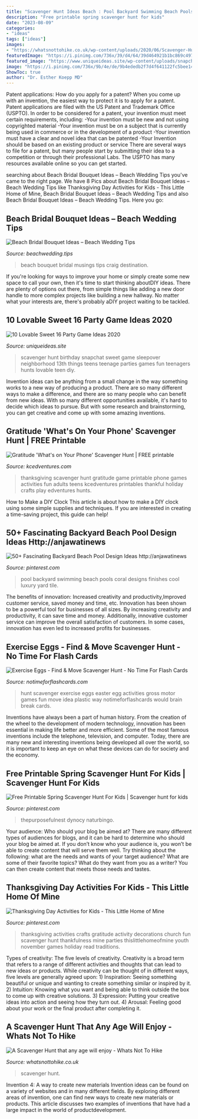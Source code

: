 ```yaml
---
title: "Scavenger Hunt Ideas Beach : Pool Backyard Swimming Beach Pools Coral Designs Finishes Cool Luxury Yard Tile"
description: "Free printable spring scavenger hunt for kids"
date: "2023-08-09"
categories:
- "ideas"
tags: ["ideas"]
images:
- "https://whatsnottohike.co.uk/wp-content/uploads/2020/06/Scavenger-Hunt.jpg"
featuredImage: "https://i.pinimg.com/736x/39/d4/64/39d464921b1bc869c4978db22f0cd0e5.jpg"
featured_image: "https://www.uniqueideas.site/wp-content/uploads/snapchat-neighborhood-scavenger-hunt-cierras-13th-birthday-1.jpg"
image: "https://i.pinimg.com/736x/9b/4e/de/9b4ededb2f7d4f641122fc5bee14ac88.jpg"
ShowToc: true
author: "Dr. Esther Koepp MD"
---
```



Patent applications: How do you apply for a patent?
When you come up with an invention, the easiest way to protect it is to apply for a patent. Patent applications are filed with the US Patent and Trademark Office (USPTO). In order to be considered for a patent, your invention must meet certain requirements, including: 
-Your invention must be new and not using copyrighted material
-Your invention must be on a subject that is currently being used in commerce or in the development of a product
-Your invention must have a clear and novel idea that can be patented
-Your Invention should be based on an existing product or service There are several ways to file for a patent, but many people start by submitting their idea to a competition or through their professional Labs. The USPTO has many resources available online so you can get started.

	

		
searching about Beach Bridal Bouquet Ideas – Beach Wedding Tips you've came to the right page. We have 8 Pics about Beach Bridal Bouquet Ideas – Beach Wedding Tips like Thanksgiving Day Activities for Kids - This Little Home of Mine, Beach Bridal Bouquet Ideas – Beach Wedding Tips and also Beach Bridal Bouquet Ideas – Beach Wedding Tips. Here you go:
		
    
## Beach Bridal Bouquet Ideas – Beach Wedding Tips

<img loading=lazy src="http://beachwedding.tips/wp-content/uploads/2015/03/Beach-Bridal-Bouquet-Ideas-8.jpg" onerror="this.onerror=null;this.src='https://tse1.mm.bing.net/th?id=OIP.NugeSEzAHKP11dXen5_7HQHaLH&amp;pid=15.1';" alt="Beach Bridal Bouquet Ideas – Beach Wedding Tips">

_Source: beachwedding.tips_

>beach bouquet bridal musings tips craig destination. 

	

If you're looking for ways to improve your home or simply create some new space to call your own, then it's time to start thinking aboutDIY ideas. There are plenty of options out there, from simple things like adding a new door handle to more complex projects like building a new hallway. No matter what your interests are, there's probably aDIY project waiting to be tackled.

    
## 10 Lovable Sweet 16 Party Game Ideas 2020

<img loading=lazy src="https://www.uniqueideas.site/wp-content/uploads/snapchat-neighborhood-scavenger-hunt-cierras-13th-birthday-1.jpg" onerror="this.onerror=null;this.src='https://tse4.mm.bing.net/th?id=OIP.iVxGYgYkmHQO3XCWrwE1dgHaJ4&amp;pid=15.1';" alt="10 Lovable Sweet 16 Party Game Ideas 2020">

_Source: uniqueideas.site_

>scavenger hunt birthday snapchat sweet game sleepover neighborhood 13th things teens teenage parties games fun teenagers hunts lovable teen diy. 

	

Invention ideas can be anything from a small change in the way something works to a new way of producing a product. There are so many different ways to make a difference, and there are so many people who can benefit from new ideas. With so many different opportunities available, it's hard to decide which ideas to pursue. But with some research and brainstorming, you can get creative and come up with some amazing inventions.

    
## Gratitude &#039;What&#039;s On Your Phone&#039; Scavenger Hunt | FREE Printable

<img loading=lazy src="https://www.kcedventures.com/images/easyblog_articles/662/b2ap3_large_phonechallengetitl_20181108-184741_1.jpg" onerror="this.onerror=null;this.src='https://tse2.mm.bing.net/th?id=OIP.KLiMdxyhYidOhmcNlxhxWQHaLH&amp;pid=15.1';" alt="Gratitude &#039;What&#039;s on Your Phone&#039; Scavenger Hunt | FREE printable">

_Source: kcedventures.com_

>thanksgiving scavenger hunt gratitude game printable phone games activities fun adults teens kcedventures printables thankful holiday crafts play edventures hunts. 

	

How to Make a DIY Clock
This article is about how to make a DIY clock using some simple supplies and techniques. If you are interested in creating a time-saving project, this guide can help!

    
## 50+ Fascinating Backyard Beach Pool Design Ideas Http://anjawatinews

<img loading=lazy src="https://i.pinimg.com/736x/5f/a7/24/5fa72436750f06ef747c12ce47da0ab3.jpg" onerror="this.onerror=null;this.src='https://tse2.mm.bing.net/th?id=OIP.stLPfChquBNL8Vs50f60pAHaLh&amp;pid=15.1';" alt="50+ Fascinating Backyard Beach Pool Design Ideas http://anjawatinews">

_Source: pinterest.com_

>pool backyard swimming beach pools coral designs finishes cool luxury yard tile. 

	

The benefits of innovation: Increased creativity and productivity,Improved customer service, saved money and time, etc.
Innovation has been shown to be a powerful tool for businesses of all sizes. By increasing creativity and productivity, it can save time and money. Additionally, innovative customer service can improve the overall satisfaction of customers. In some cases, innovation has even led to increased profits for businesses.

    
## Exercise Eggs - Find &amp; Move Scavenger Hunt - No Time For Flash Cards

<img loading=lazy src="http://www.notimeforflashcards.com/wp-content/uploads/2015/02/exercise-eggs-scavenger-hunt-.png" onerror="this.onerror=null;this.src='https://tse2.mm.bing.net/th?id=OIP.fQQq4AySQJUZJaJM9GuJEQHaPq&amp;pid=15.1';" alt="Exercise Eggs - Find &amp; Move Scavenger Hunt - No Time For Flash Cards">

_Source: notimeforflashcards.com_

>hunt scavenger exercise eggs easter egg activities gross motor games fun move idea plastic way notimeforflashcards would brain break cards. 

	

Inventions have always been a part of human history. From the creation of the wheel to the development of modern technology, innovation has been essential in making life better and more efficient. Some of the most famous inventions include the telephone, television, and computer. Today, there are many new and interesting inventions being developed all over the world, so it is important to keep an eye on what these devices can do for society and the economy.

    
## Free Printable Spring Scavenger Hunt For Kids | Scavenger Hunt For Kids

<img loading=lazy src="https://i.pinimg.com/736x/9b/4e/de/9b4ededb2f7d4f641122fc5bee14ac88.jpg" onerror="this.onerror=null;this.src='https://tse1.mm.bing.net/th?id=OIP._Gs71H7wPxYoHwJd1iKGxAHaLH&amp;pid=15.1';" alt="Free Printable Spring Scavenger Hunt For Kids | Scavenger hunt for kids">

_Source: pinterest.com_

>thepurposefulnest dynocy naturbingo. 

	

Your audience: Who should your blog be aimed at?
There are many different types of audiences for blogs, and it can be hard to determine who should your blog be aimed at. If you don’t know who your audience is, you won’t be able to create content that will serve them well. Try thinking about the following: what are the needs and wants of your target audience? What are some of their favorite topics? What do they want from you as a writer? You can then create content that meets those needs and tastes.

    
## Thanksgiving Day Activities For Kids - This Little Home Of Mine

<img loading=lazy src="https://i.pinimg.com/736x/39/d4/64/39d464921b1bc869c4978db22f0cd0e5.jpg" onerror="this.onerror=null;this.src='https://tse2.mm.bing.net/th?id=OIP.PRAraund2H-hlEx7CydOIwHaLH&amp;pid=15.1';" alt="Thanksgiving Day Activities for Kids - This Little Home of Mine">

_Source: pinterest.com_

>thanksgiving activities crafts gratitude activity decorations church fun scavenger hunt thankfulness mine parties thislittlehomeofmine youth november games holiday read traditions. 

	

Types of creativity: The five levels of creativity.
Creativity is a broad term that refers to a range of different activities and thoughts that can lead to new ideas or products. While creativity can be thought of in different ways, five levels are generally agreed upon: 1) Inspiration: Seeing something beautiful or unique and wanting to create something similar or inspired by it. 
2) Intuition: Knowing what you want and being able to think outside the box to come up with creative solutions. 
3) Expression: Putting your creative ideas into action and seeing how they turn out. 
4) Arousal: Feeling good about your work or the final product after completing it.

    
## A Scavenger Hunt That Any Age Will Enjoy - Whats Not To Hike

<img loading=lazy src="https://whatsnottohike.co.uk/wp-content/uploads/2020/06/Scavenger-Hunt.jpg" onerror="this.onerror=null;this.src='https://tse4.mm.bing.net/th?id=OIP.x99fe5mCe5e3QFXqTEs7vwHaKe&amp;pid=15.1';" alt="A Scavenger Hunt that any age will enjoy - Whats Not To Hike">

_Source: whatsnottohike.co.uk_

>scavenger hunt. 

	

Invention 4: A way to create new materials
Invention ideas can be found on a variety of websites and in many different fields. By exploring different areas of invention, one can find new ways to create new materials or products. This article discusses two examples of inventions that have had a large impact in the world of productdevelopment.

